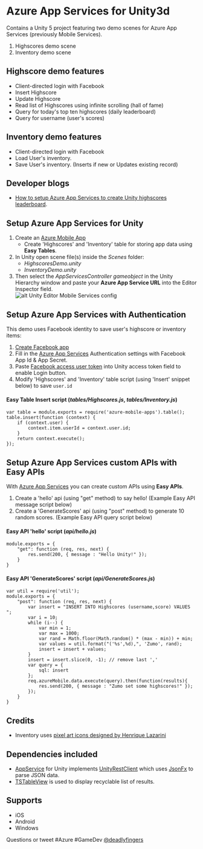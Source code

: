 # Azure App Services for Unity3d
Contains a Unity 5 project featuring two demo scenes for Azure App Services (previously Mobile Services).  

1. Highscores demo scene
2. Inventory demo scene

## Highscore demo features
* Client-directed login with Facebook
* Insert Highscore
* Update Highscore
* Read list of Highscores using infinite scrolling (hall of fame)
* Query for today's top ten highscores (daily leaderboard)
* Query for username (user's scores)

## Inventory demo features
* Client-directed login with Facebook
* Load User's inventory.
* Save User's inventory. (Inserts if new or Updates existing record)

## Developer blogs
- [How to setup Azure App Services to create Unity highscores leaderboard](http://www.deadlyfingers.net/azure/azure-app-services-for-unity3d/).

## Setup Azure App Services for Unity
1. Create an [Azure Mobile App](https://portal.azure.com/)
	* Create 'Highscores' and 'Inventory' table for storing app data using **Easy Tables**.
2. In Unity open scene file(s) inside the *Scenes* folder:  
	* *HighscoresDemo.unity*
	* *InventoryDemo.unity*
3. Then select the *AppServicesController gameobject* in the Unity Hierarchy window and paste your **Azure App Service URL** into the Editor Inspector field.  
	![alt Unity Editor Mobile Services config](https://cloud.githubusercontent.com/assets/1880480/18139855/0e5fe626-6fab-11e6-8de6-484e3b909cc8.png)

## Setup Azure App Services with Authentication
This demo uses Facebook identity to save user's highscore or inventory items:

1. [Create Facebook app](https://developers.facebook.com/apps/)
2. Fill in the [Azure App Services](https://portal.azure.com/) Authentication settings with Facebook App Id & App Secret.
3. Paste [Facebook access user token](https://developers.facebook.com/tools/accesstoken/) into Unity access token field to enable Login button.
4. Modify 'Highscores' and 'Inventory' table script (using 'Insert' snippet below) to save `user.id`

#### **Easy Table Insert** script (*tables/Highscores.js*, *tables/Inventory.js*)
```node
var table = module.exports = require('azure-mobile-apps').table();
table.insert(function (context) {
	if (context.user) {
		context.item.userId = context.user.id;
	}
	return context.execute();
});
```

## Setup Azure App Services custom APIs with **Easy APIs**
With [Azure App Services](https://portal.azure.com/) you can create custom APIs using **Easy APIs**.

1. Create a 'hello' api (using "get" method) to say hello! (Example Easy API message script below)
2. Create a 'GenerateScores' api (using "post" method) to generate 10 random scores. (Example Easy API query script below)

#### Easy API 'hello' script (*api/hello.js*)
```node
module.exports = {
    "get": function (req, res, next) {
        res.send(200, { message : "Hello Unity!" });
    }
}
```

#### Easy API 'GenerateScores' script (*api/GenerateScores.js*)
```node
var util = require('util');
module.exports = {
    "post": function (req, res, next) {
        var insert = "INSERT INTO Highscores (username,score) VALUES ";
        var i = 10;
        while (i--) {
            var min = 1;
            var max = 1000;
            var rand = Math.floor(Math.random() * (max - min)) + min;
            var values = util.format("('%s',%d),", 'Zumo', rand);
            insert = insert + values;
        }
        insert = insert.slice(0, -1); // remove last ','
        var query = {
            sql: insert
        };
        req.azureMobile.data.execute(query).then(function(results){
            res.send(200, { message : "Zumo set some highscores!" });
        });
    }
}

```

## Credits
* Inventory uses [pixel art icons designed by Henrique Lazarini](http://7soul1.deviantart.com/art/420-Pixel-Art-Icons-for-RPG-129892453)

## Dependencies included
* [AppService](https://github.com/Unity3dAzure/AppServices) for Unity implements [UnityRestClient](https://github.com/ProjectStratus/UnityRestClient) which uses [JsonFx](https://bitbucket.org/TowerOfBricks/jsonfx-for-unity3d-git/) to parse JSON data.
* [TSTableView](https://bitbucket.org/tacticsoft/tstableview) is used to display recyclable list of results.

## Supports
* iOS
* Android
* Windows

Questions or tweet #Azure #GameDev [@deadlyfingers](https://twitter.com/deadlyfingers)
